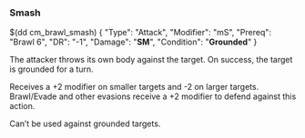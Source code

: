 ### Smash

$(dd cm_brawl_smash)
{ "Type": "Attack",
	"Modifier": "mS",
	"Prereq": "Brawl 6",
	"DR": "-1",
	"Damage": "__SM__",
	"Condition": "__Grounded__"
}


The attacker throws its own body against the target. On success, the target is
grounded for a turn.

Receives a +2 modifier on smaller targets and -2 on larger targets. Brawl/Evade
and other evasions receive a +2 modifier to defend against this action.

Can’t be used against grounded targets.
